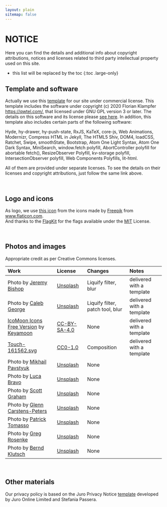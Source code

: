 ```yaml
---
layout: plain
sitemap: false
---
```


# NOTICE

Here you can find the details and additional info about copyright attributions, notices and licenses related to third party intellectual property used on this site.

* this list will be replaced by the toc
{:toc .large-only}

## Template and software 

Actually we use this [template](https://hydejack.com/) for our site under commercial license. This template includes the software  under copyright (c) 2020 Florian Klampfer <https://qwtel.com/>, that licensed under GNU GPL version 3 or later. The details on this software and its license please [see here](https://github.com/hydecorp/hydejack-site/blob/master/NOTICE.md). In addition, this template also includes certain parts of the following software:

Hyde, hy-drawer, hy-push-state, RxJS, KaTeX, core-js, Web Animations, Modernizr, Compress HTML in Jekyll, The HTML5 Shiv, DOM4, loadCSS, Ratchet, Swipe, smoothState, Bootstrap, Atom One Light Syntax, Atom One Dark Syntax, MiniSearch, window.fetch polyfill, AbortController polyfill for abortable fetch(), ResizeObserver Polyfill, kv-storage polyfill, IntersectionObserver polyfill, Web Components Polyfills, lit-html.

All of them are provided under separate licenses. To see the details on their licenses and copyright attributions, just follow the same link above.

<br/>

## Logo and icons
As logo, we use [this icon](https://www.flaticon.com/free-icon/payment-method_1019607) from the icons made by <a href="https://www.freepik.com" title="Freepik">Freepik</a> from <a href="https://www.flaticon.com/" title="Flaticon">www.flaticon.com</a>. <br/>
And thanks to the [FlagKit](https://github.com/madebybowtie/FlagKit) for the flags available under the [MIT](https://github.com/madebybowtie/FlagKit/blob/master/LICENSE) License.

<br/>

## Photos and images
Appropriate credit as per Creative Commons licenses.

| Work                                                   | License        | Changes                           | Notes
|:-------------------------------------------------------|:---------------|:----------------------------------|:-
| Photo by [Jeremy Bishop][jb]                           | [Unsplash]     | Liquify filter, blur              | delivered with a template
| Photo by [Caleb George][cg]                            | [Unsplash]     | Liquify filter, patch tool, blur  | delivered with a template
| [IcoMoon Icons Free Version][11] by [Keyamoon][12]     | [CC-BY-SA-4.0] | None                              | delivered with a template
| [Touch-161562.svg][41]                                 | [CC0-1.0]      | Composition                       | delivered with a template
| Photo by [Mikhail Pavstyuk][ap1]                       | [Unsplash]     | None                              | 
| Photo by [Luca Bravo][ap2]                             | [Unsplash]     | None                              | 
| Photo by [Scott Graham][ap3]                           | [Unsplash]     | None                              | 
| Photo by [Glenn Carstens-Peters][ap4]                  | [Unsplash]     | None                              | 
| Photo by [Patrick Tomasso][ap5]                        | [Unsplash]     | None                              | 
| Photo by [Greg Rosenke][ap6]                           | [Unsplash]     | None                              | 
| Photo by [Bernd Klutsch][ap7]                          | [Unsplash]     | None                              | 
<br/>


[jb]: https://unsplash.com/photos/1braZySlEKA
[cg]: https://unsplash.com/photos/AtvuPUenaeI
[11]: https://icomoon.io/#icons-icomoon
[12]: http://keyamoon.com/
[41]: https://commons.wikimedia.org/wiki/File:Touch-161562.svg
[ap1]: https://unsplash.com/@pavstyuk?utm_source=unsplash&utm_medium=referral&utm_content=creditCopyText
[ap2]: https://unsplash.com/@lucabravo?utm_source=unsplash&utm_medium=referral&utm_content=creditCopyText
[ap3]: https://unsplash.com/@homajob?utm_source=unsplash&utm_medium=referral&utm_content=creditCopyText
[ap4]: https://unsplash.com/@glenncarstenspeters?utm_source=unsplash&utm_medium=referral&utm_content=creditCopyText
[ap5]: https://unsplash.com/@impatrickt?utm_source=unsplash&utm_medium=referral&utm_content=creditCopyText
[ap6]: https://unsplash.com/@greg_rosenke?utm_source=unsplash&utm_medium=referral&utm_content=creditCopyText
[ap7]: https://unsplash.com/photos/pile-of-books-nE2HV5AUXFo

## Other materials

Our privacy policy is based on the Juro Privacy Notice [template](https://github.com/juro-privacy/free-privacy-notice) developed by Juro Online Limited and Stefania Passera.






[W3C-20150513]: licenses/W3C-20150513.md
[CC-BY-SA-4.0]: https://creativecommons.org/licenses/by-sa/4.0/
[CC-BY-SA-3.0]: https://creativecommons.org/licenses/by-sa/3.0/
[CC0-1.0]: https://creativecommons.org/publicdomain/zero/1.0/deed.en
[Unsplash]: https://unsplash.com/license

